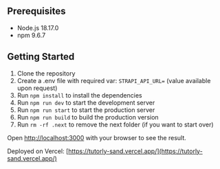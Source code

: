 ## Prerequisites

- Node.js 18.17.0
- npm 9.6.7

## Getting Started

1. Clone the repository
2. Create a .env file with required var: `STRAPI_API_URL=` (value available upon request)
3. Run `npm install` to install the dependencies
4. Run `npm run dev` to start the development server
5. Run `npm run start` to start the production server   
6. Run `npm run build` to build the production version
7. Run `rm -rf .next` to remove the next folder (if you want to start over)

Open [http://localhost:3000](http://localhost:3000) with your browser to see the result.

Deployed on Vercel: [https://tutorly-sand.vercel.app/](https://tutorly-sand.vercel.app/)

